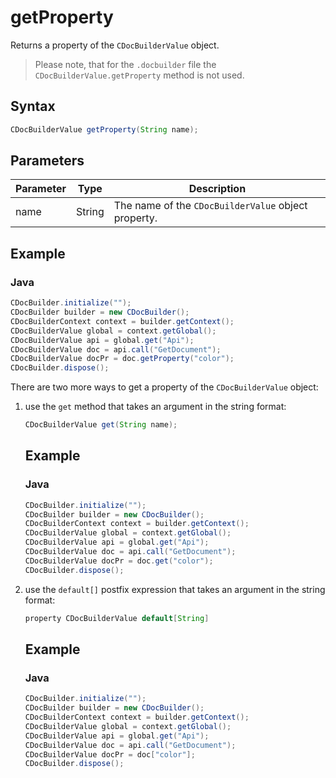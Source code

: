 # getProperty

Returns a property of the `CDocBuilderValue` object.

> Please note, that for the `.docbuilder` file the `CDocBuilderValue.getProperty` method is not used.

## Syntax

```java
CDocBuilderValue getProperty(String name);
```

## Parameters

| Parameter | Type   | Description                                         |
| --------- | ------ | --------------------------------------------------- |
| name      | String | The name of the `CDocBuilderValue` object property. |

## Example

### Java

``` java
CDocBuilder.initialize("");
CDocBuilder builder = new CDocBuilder();
CDocBuilderContext context = builder.getContext();
CDocBuilderValue global = context.getGlobal();
CDocBuilderValue api = global.get("Api");
CDocBuilderValue doc = api.call("GetDocument");
CDocBuilderValue docPr = doc.getProperty("color");
CDocBuilder.dispose();
```

There are two more ways to get a property of the `CDocBuilderValue` object:

1. use the `get` method that takes an argument in the string format:

   ``` java
   CDocBuilderValue get(String name);
   ```

   ## Example

   ### Java

   ``` java
   CDocBuilder.initialize("");
   CDocBuilder builder = new CDocBuilder();
   CDocBuilderContext context = builder.getContext();
   CDocBuilderValue global = context.getGlobal();
   CDocBuilderValue api = global.get("Api");
   CDocBuilderValue doc = api.call("GetDocument");
   CDocBuilderValue docPr = doc.get("color");
   CDocBuilder.dispose();
   ```

2. use the `default[]` postfix expression that takes an argument in the string format:

   ``` java
   property CDocBuilderValue default[String]
   ```

   ## Example

   ### Java

   ``` java
   CDocBuilder.initialize("");
   CDocBuilder builder = new CDocBuilder();
   CDocBuilderContext context = builder.getContext();
   CDocBuilderValue global = context.getGlobal();
   CDocBuilderValue api = global.get("Api");
   CDocBuilderValue doc = api.call("GetDocument");
   CDocBuilderValue docPr = doc["color"];
   CDocBuilder.dispose();
   ```
